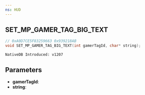 ```yaml
---
ns: HUD
---
```

## SET_MP_GAMER_TAG_BIG_TEXT

```c
// 0xA0D7CE5F83259663 0x939218AB
void SET_MP_GAMER_TAG_BIG_TEXT(int gamerTagId, char* string);
```

```
NativeDB Introduced: v1207
```

## Parameters
* **gamerTagId**:
* **string**:

